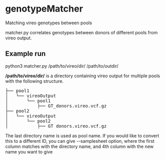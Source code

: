 # genotypeMatcher
Matching vireo genotypes between pools


matcher.py correlates genotypes between donors of different pools from vireo output.


Example run
-----------
python3 matcher.py /path/to/vireo/dir/ /path/to/outdir/


**/path/to/vireo/dir/** is a directory containing vireo output for multiple pools with the following structure. 

<pre>
├── pool1
│   └── vireoOutput
│       └── pool1
│           ├── GT_donors.vireo.vcf.gz
├── pool2
│   └── vireoOutput
│       └── pool2
│           ├── GT_donors.vireo.vcf.gz
</pre>



The last directory name is used as pool name. If you would like to convert this to a different ID,
you can give --samplesheet <file> option, where the
first column matches with the directory name,
and 4th column with the new name you want to give

